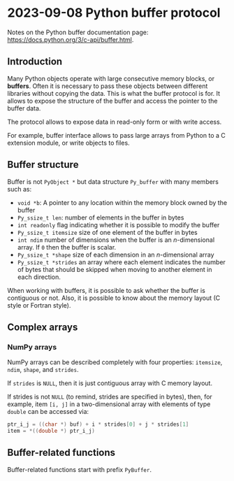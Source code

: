 # 2023-09-08 Python buffer protocol

Notes on the Python buffer documentation page:
<https://docs.python.org/3/c-api/buffer.html>.

## Introduction

Many Python objects operate with large consecutive memory blocks,
or **buffers**.
Often it is necessary to pass these objects between different libraries
without copying the data.
This is what the buffer protocol is for.
It allows to expose the structure of the buffer and access the pointer
to the buffer data.

The protocol allows to expose data in read-only form or with write access.

For example, buffer interface allows to pass large arrays from Python
to a C extension module, or write objects to files.

## Buffer structure

Buffer is not `PyObject *` but data structure `Py_buffer` with many members
such as:

- `void *b`: A pointer to any location within the memory block owned by the
  buffer
- `Py_ssize_t len`: number of elements in the buffer in bytes
- `int readonly` flag indicating whether it is possible to modify the buffer
- `Py_ssize_t itemsize` size of one element of the buffer in bytes
- `int ndim` number of dimensions when the buffer is an $n$-dimensional array.
  If `0` then the buffer is scalar.
- `Py_ssize_t *shape` size of each dimension in an $n$-dimensional array
- `Py_ssize_t *strides` an array where each element indicates the number of
  bytes that should be skipped when moving to another element in each
  direction.

When working with buffers, it is possible to ask whether the buffer is
contiguous or not.
Also, it is possible to know about the memory layout (C style or Fortran
style).

## Complex arrays

### NumPy arrays

NumPy arrays can be described completely with four properties:
`itemsize`, `ndim`, `shape`, and `strides`.

If `strides` is `NULL`, then it is just contiguous array with C memory layout.

If strides is not `NULL` (to remind, strides are specified in bytes),
then, for example, item `[i, j]` in a two-dimensional array with elements
of type `double` can be accessed via:

```c
ptr_i_j = ((char *) buf) + i * strides[0] + j * strides[1]
item = *((double *) ptr_i_j)
```

## Buffer-related functions

Buffer-related functions start with prefix `PyBuffer`.

